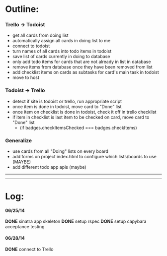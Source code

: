 # Outline:

### Trello -> Todoist
- get all cards from doing list
- automatically assign all cards in doing list to me
- connect to todoist
- turn names of all cards into todo items in todoist
- save list of cards currently in doing to database
- only add todo items for cards that are not already in list in database
- remove items from database once they have been removed from list
- add checklist items on cards as subtasks for card's main task in todoist
- move to host

### Todoist -> Trello 
- detect if site is todoist or trello, run appropriate script
- once item is done in todoist, move card to "Done" list
- once item on checklist is done in todoist, check it off in trello checklist
- if item in checklist is last item to be checked on card, move card to "Done" list
  - (if badges.checkItemsChecked === badges.checkItems) 

### Generalize 
- use cards from all "Doing" lists on every board
- add forms on project index.html to configure which lists/boards to use (MAYBE)
- add different todo app apis (maybe)


_______________________________________________________________________________
_______________________________________________________________________________

# Log:

#### 06/25/14 
__DONE__ sinatra app skeleton
__DONE__ setup rspec
__DONE__ setup capybara acceptance testing 

#### 06/28/14
__DONE__ connect to Trello

